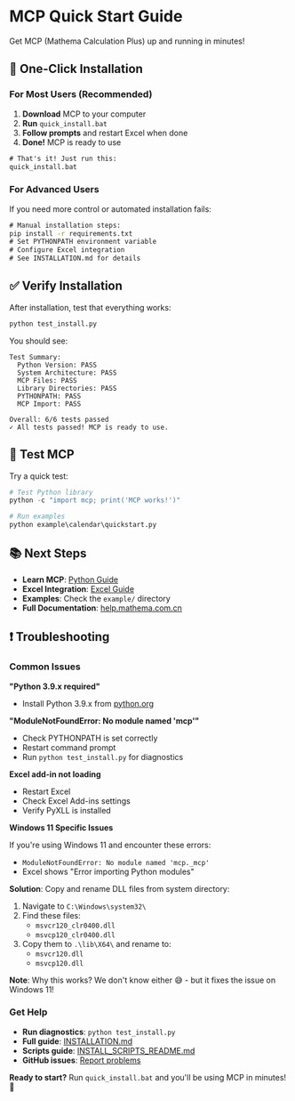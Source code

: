# MCP Quick Start Guide

Get MCP (Mathema Calculation Plus) up and running in minutes!

## 🚀 One-Click Installation

### For Most Users (Recommended)

1. **Download** MCP to your computer
2. **Run** `quick_install.bat`
3. **Follow prompts** and restart Excel when done
4. **Done!** MCP is ready to use

```cmd
# That's it! Just run this:
quick_install.bat
```

### For Advanced Users

If you need more control or automated installation fails:

```cmd
# Manual installation steps:
pip install -r requirements.txt
# Set PYTHONPATH environment variable
# Configure Excel integration
# See INSTALLATION.md for details
```

## ✅ Verify Installation

After installation, test that everything works:

```cmd
python test_install.py
```

You should see:
```
Test Summary:
  Python Version: PASS
  System Architecture: PASS
  MCP Files: PASS
  Library Directories: PASS
  PYTHONPATH: PASS
  MCP Import: PASS

Overall: 6/6 tests passed
✓ All tests passed! MCP is ready to use.
```

## 🧪 Test MCP

Try a quick test:

```python
# Test Python library
python -c "import mcp; print('MCP works!')"

# Run examples
python example\calendar\quickstart.py
```

## 📚 Next Steps

- **Learn MCP**: [Python Guide](http://help.mathema.com.cn/latest/api/userguide_python.html)
- **Excel Integration**: [Excel Guide](http://help.mathema.com.cn/latest/api/userguide.html)
- **Examples**: Check the `example/` directory
- **Full Documentation**: [help.mathema.com.cn](http://help.mathema.com.cn/latest/api/)

## ❗ Troubleshooting

### Common Issues

**"Python 3.9.x required"**
- Install Python 3.9.x from [python.org](https://www.python.org/downloads/)

**"ModuleNotFoundError: No module named 'mcp'"**
- Check PYTHONPATH is set correctly
- Restart command prompt
- Run `python test_install.py` for diagnostics

**Excel add-in not loading**
- Restart Excel
- Check Excel Add-ins settings
- Verify PyXLL is installed

**Windows 11 Specific Issues**

If you're using Windows 11 and encounter these errors:
- `ModuleNotFoundError: No module named 'mcp._mcp'`
- Excel shows "Error importing Python modules"

**Solution**: Copy and rename DLL files from system directory:

1. Navigate to `C:\Windows\system32\`
2. Find these files:
   - `msvcr120_clr0400.dll`
   - `msvcp120_clr0400.dll`
3. Copy them to `.\lib\X64\` and rename to:
   - `msvcr120.dll`
   - `msvcp120.dll`

**Note**: Why this works? We don't know either 😅 - but it fixes the issue on Windows 11!

### Get Help

- **Run diagnostics**: `python test_install.py`
- **Full guide**: [INSTALLATION.md](INSTALLATION.md)
- **Scripts guide**: [INSTALL_SCRIPTS_README.md](INSTALL_SCRIPTS_README.md)
- **GitHub issues**: [Report problems](https://github.com/MDTSH/mcp_excel/issues)


**Ready to start?** Run `quick_install.bat` and you'll be using MCP in minutes! 🚀

